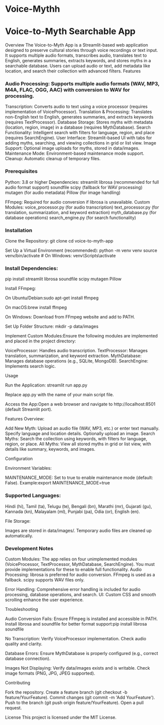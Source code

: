 # Voice-Mythh

# Voice-to-Myth Searchable App
Overview
The Voice-to-Myth App is a Streamlit-based web application designed to preserve cultural stories through voice recordings or text input. It supports multiple audio formats, transcribes audio, translates text to English, generates summaries, extracts keywords, and stores myths in a searchable database. Users can upload audio or text, add metadata like location, and search their collection with advanced filters.
Features

### Audio Processing: Supports multiple audio formats (WAV, MP3, M4A, FLAC, OGG, AAC) with conversion to WAV for processing.
Transcription: Converts audio to text using a voice processor (requires implementation of VoiceProcessor).
Translation & Processing: Translates non-English text to English, generates summaries, and extracts keywords (requires TextProcessor).
Database Storage: Stores myths with metadata (location, region, image) in a database (requires MythDatabase).
Search Functionality: Intelligent search with filters for language, region, and place (requires SearchEngine).
User Interface: Streamlit-based UI with tabs for adding myths, searching, and viewing collections in grid or list view.
Image Support: Optional image uploads for myths, stored in data/images.
Maintenance Mode: Environment-based maintenance mode support.
Cleanup: Automatic cleanup of temporary files.

### Prerequisites

Python: 3.8 or higher
Dependencies:
streamlit
librosa (recommended for full audio format support)
soundfile
scipy (fallback for WAV processing)
mutagen (for audio metadata)
Pillow (for image handling)


FFmpeg: Required for audio conversion if librosa is unavailable.
Custom Modules:
voice_processor.py (for audio transcription)
text_processor.py (for translation, summarization, and keyword extraction)
myth_database.py (for database operations)
search_engine.py (for search functionality)



### Installation

Clone the Repository:
git clone <repository-url>
cd voice-to-myth-app


Set Up a Virtual Environment (recommended):
python -m venv venv
source venv/bin/activate  # On Windows: venv\Scripts\activate


### Install Dependencies:
pip install streamlit librosa soundfile scipy mutagen Pillow


Install FFmpeg:

On Ubuntu/Debian:sudo apt-get install ffmpeg


On macOS:brew install ffmpeg


On Windows: Download from FFmpeg website and add to PATH.


Set Up Folder Structure:
mkdir -p data/images


Implement Custom Modules:Ensure the following modules are implemented and placed in the project directory:

VoiceProcessor: Handles audio transcription.
TextProcessor: Manages translation, summarization, and keyword extraction.
MythDatabase: Manages database operations (e.g., SQLite, MongoDB).
SearchEngine: Implements search logic.



Usage

Run the Application:
streamlit run app.py

Replace app.py with the name of your main script file.

Access the App:Open a web browser and navigate to http://localhost:8501 (default Streamlit port).

Features Overview:

Add New Myth: Upload an audio file (WAV, MP3, etc.) or enter text manually. Specify language and location details. Optionally upload an image.
Search Myths: Search the collection using keywords, with filters for language, region, or place.
All Myths: View all stored myths in grid or list view, with details like summary, keywords, and images.



Configuration

Environment Variables:

MAINTENANCE_MODE: Set to true to enable maintenance mode (default: False).
Example:export MAINTENANCE_MODE=true




### Supported Languages:

Hindi (hi), Tamil (ta), Telugu (te), Bengali (bn), Marathi (mr), Gujarati (gu), Kannada (kn), Malayalam (ml), Punjabi (pa), Odia (or), English (en).


File Storage:

Images are stored in data/images/.
Temporary audio files are cleaned up automatically.



### Development Notes

Custom Modules: The app relies on four unimplemented modules (VoiceProcessor, TextProcessor, MythDatabase, SearchEngine). You must provide implementations for these to enable full functionality.
Audio Processing:
librosa is preferred for audio conversion.
FFmpeg is used as a fallback.
scipy supports WAV files only.


Error Handling: Comprehensive error handling is included for audio processing, database operations, and search.
UI: Custom CSS and smooth scrolling enhance the user experience.

Troubleshooting

Audio Conversion Fails:
Ensure FFmpeg is installed and accessible in PATH.
Install librosa and soundfile for better format support:pip install librosa soundfile




No Transcription:
Verify VoiceProcessor implementation.
Check audio quality and clarity.


Database Errors:
Ensure MythDatabase is properly configured (e.g., correct database connection).


Images Not Displaying:
Verify data/images exists and is writable.
Check image formats (PNG, JPG, JPEG supported).



Contributing

Fork the repository.
Create a feature branch (git checkout -b feature/YourFeature).
Commit changes (git commit -m 'Add YourFeature').
Push to the branch (git push origin feature/YourFeature).
Open a pull request.

License
This project is licensed under the MIT License.
